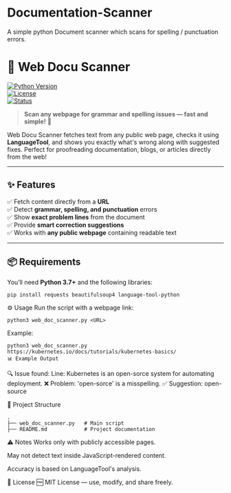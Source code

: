 # Documentation-Scanner
A simple python Document scanner which scans for spelling / punctuation errors.

# 📄 Web Docu Scanner  

[![Python Version](https://img.shields.io/badge/python-3.7%2B-blue)](https://www.python.org/)  
[![License](https://img.shields.io/badge/license-MIT-green)](LICENSE)  
[![Status](https://img.shields.io/badge/status-active-success)](#)  

> **Scan any webpage for grammar and spelling issues — fast and simple!** 🚀  

Web Docu Scanner fetches text from any public web page, checks it using **LanguageTool**, and shows you exactly what's wrong along with suggested fixes. Perfect for proofreading documentation, blogs, or articles directly from the web!  

---

## ✨ Features  

✅ Fetch content directly from a **URL**  
✅ Detect **grammar, spelling, and punctuation** errors  
✅ Show **exact problem lines** from the document  
✅ Provide **smart correction suggestions**  
✅ Works with **any public webpage** containing readable text  

---

## 📦 Requirements  

You’ll need **Python 3.7+** and the following libraries:  
```
pip install requests beautifulsoup4 language-tool-python
```

⚙️ Usage
Run the script with a webpage link:

```
python3 web_doc_scanner.py <URL>
```

Example:

```
python3 web_doc_scanner.py https://kubernetes.io/docs/tutorials/kubernetes-basics/
📊 Example Output
```

🔍 Issue found:
Line: Kubernetes is an open-sorce system for automating deployment.
❌ Problem: 'open-sorce' is a misspelling.
✅ Suggestion: open-source

📂 Project Structure
```
.
├── web_doc_scanner.py   # Main script
├── README.md            # Project documentation
```

⚠️ Notes
Works only with publicly accessible pages.

May not detect text inside JavaScript-rendered content.

Accuracy is based on LanguageTool's analysis.

📜 License
🆓 MIT License — use, modify, and share freely.
